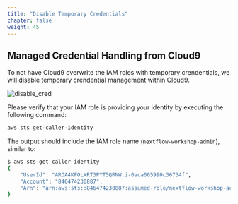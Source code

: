```yaml
---
title: "Disable Temporary Credentials"
chapter: false
weight: 45
---
```


## Managed Credential Handling from Cloud9

To not have Cloud9 overwrite the IAM roles with temporary crendentials, we will disable temporary crendential management within Cloud9.

![disable_cred](/images/nextflow-on-aws-batch/prerequisites/disable_cred.png)

Please verify that your IAM role is providing your identity by executing the following command:

```bash
aws sts get-caller-identity
```

The output should include the IAM role name (`nextflow-workshop-admin`), similar to:

```bash
$ aws sts get-caller-identity
{
    "UserId": "AROA4KFOLXRT3PYT5QRNW:i-0aca005990c36734f",
    "Account": "846474230887",
    "Arn": "arn:aws:sts::846474230887:assumed-role/nextflow-workshop-admin/i-0aca005990c36734f"
}
```
